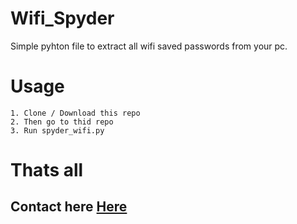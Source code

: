 # Wifi_Spyder

Simple pyhton file to extract all wifi saved passwords from your pc.

# Usage
```
1. Clone / Download this repo
2. Then go to thid repo
3. Run spyder_wifi.py
```
# Thats all
## Contact here [Here](https://t.me/minkxx69)
